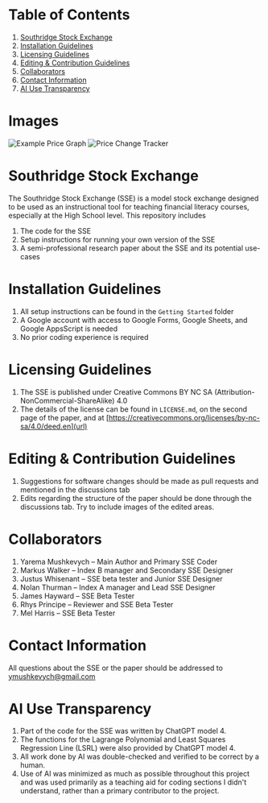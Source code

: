# Table of Contents
1. [Southridge Stock Exchange](https://github.com/ymushkevych/Southridge-Stock-Exchange/main/README.md#southridge-stock-exchange)
2. [Installation Guidelines](https://github.com/ymushkevych/Southridge-Stock-Exchange/main/README.md#installion-guidelines)
3. [Licensing Guidelines](https://github.com/ymushkevych/Southridge-Stock-Exchange/main/README.md#licensing-guidelines)
4. [Editing & Contribution Guidelines](https://github.com/ymushkevych/Southridge-Stock-Exchange/main/README.md#editing--contribution-guidelines)
5. [Collaborators](https://github.com/ymushkevych/Southridge-Stock-Exchange/main/README.md#collaborators)
6. [Contact Information](https://github.com/ymushkevych/Southridge-Stock-Exchange/main/README.md#contact-information)
7. [AI Use Transparency](https://github.com/ymushkevych/Southridge-Stock-Exchange/main/README.md#ai-use-transparency)

# Images
![Example Price Graph](https://github.com/ymushkevych/Southridge-Stock-Exchange/blob/main/Images/example_price_graph.png)
![Price Change Tracker](https://github.com/ymushkevych/Southridge-Stock-Exchange/blob/main/Images/price_change_tracker.png)

# Southridge Stock Exchange
The Southridge Stock Exchange (SSE) is a model stock exchange designed to be used as an instructional tool for teaching financial literacy courses, especially at the High School level. 
This repository includes 
1. The code for the SSE
2. Setup instructions for running your own version of the SSE
3. A semi-professional research paper about the SSE and its potential use-cases

# Installation Guidelines
1. All setup instructions can be found in the `Getting Started` folder
2. A Google account with access to Google Forms, Google Sheets, and Google AppsScript is needed
3. No prior coding experience is required

# Licensing Guidelines
1. The SSE is published under Creative Commons BY NC SA (Attribution-NonCommercial-ShareAlike) 4.0
2. The details of the license can be found in `LICENSE.md`, on the second page of the paper, and at [https://creativecommons.org/licenses/by-nc-sa/4.0/deed.en](url)

# Editing & Contribution Guidelines
1. Suggestions for software changes should be made as pull requests and mentioned in the discussions tab
2. Edits regarding the structure of the paper should be done through the discussions tab. Try to include images of the edited areas.

# Collaborators
1. Yarema Mushkevych – Main Author and Primary SSE Coder
2. Markus Walker – Index B manager and Secondary SSE Designer  
3. Justus Whisenant – SSE beta tester and Junior SSE Designer
4. Nolan Thurman – Index A manager and Lead SSE Designer
5. James Hayward – SSE Beta Tester
6. Rhys Principe – Reviewer and SSE Beta Tester
7. Mel Harris – SSE Beta Tester

# Contact Information
All questions about the SSE or the paper should be addressed to ymushkevych@gmail.com

# AI Use Transparency
1. Part of the code for the SSE was written by ChatGPT model 4.
2. The functions for the Lagrange Polynomial and Least Squares Regression Line (LSRL) were also provided by ChatGPT model 4.
3. All work done by AI was double-checked and verified to be correct by a human.
4. Use of AI was minimized as much as possible throughout this project and was used primarily as a teaching aid for coding sections I didn't understand, rather than a primary contributor to the project.
